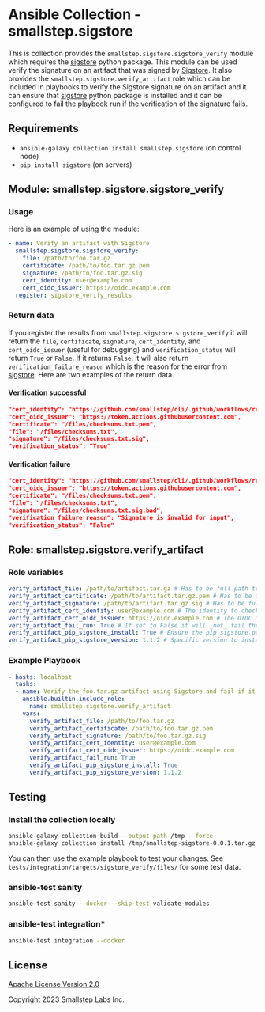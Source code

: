 # Ansible Collection - smallstep.sigstore

This is collection provides the `smallstep.sigstore.sigstore_verify` module which requires the [sigstore](https://github.com/sigstore/sigstore-python) python package. This module can be used verify the signature on an artifact that was signed by [Sigstore](https://www.sigstore.dev/). It also provides the `smallstep.sigstore.verify_artifact` role which can be included in playbooks to verify the Sigstore signature on an artifact and it can ensure that [sigstore](https://github.com/sigstore/sigstore-python) python package is installed and it can be configured to fail the playbook run if the verification of the signature fails.

## Requirements

* `ansible-galaxy collection install smallstep.sigstore` (on control node)
* `pip install sigstore` (on servers)

## Module: smallstep.sigstore.sigstore_verify

### Usage

Here is an example of using the module:

```yaml
- name: Verify an artifact with Sigstore
  smallstep.sigstore.sigstore_verify:
    file: /path/to/foo.tar.gz
    certificate: /path/to/foo.tar.gz.pem
    signature: /path/to/foo.tar.gz.sig
    cert_identity: user@example.com
    cert_oidc_issuer: https://oidc.example.com
  register: sigstore_verify_results
```

### Return data

If you register the results from `smallstep.sigstore.sigstore_verify` it will return the `file`, `certificate`, `signature`, `cert_identity`, and `cert_oidc_issuer` (useful for debugging) and `verification_status` will return `True` or `False`. If it returns `False`, it will also return `verification_failure_reason` which is the reason for the error from [sigstore](https://github.com/sigstore/sigstore-python). Here are two examples of the return data.

#### Verification successful

```json
"cert_identity": "https://github.com/smallstep/cli/.github/workflows/release.yml@refs/tags/v0.24.4",
"cert_oidc_issuer": "https://token.actions.githubusercontent.com",
"certificate": "/files/checksums.txt.pem",
"file": "/files/checksums.txt",
"signature": "/files/checksums.txt.sig",
"verification_status": "True"
```

#### Verification failure

```json
"cert_identity": "https://github.com/smallstep/cli/.github/workflows/release.yml@refs/tags/v0.24.4",
"cert_oidc_issuer": "https://token.actions.githubusercontent.com",
"certificate": "/files/checksums.txt.pem",
"file": "/files/checksums.txt",
"signature": "/files/checksums.txt.sig.bad",
"verification_failure_reason": "Signature is invalid for input",
"verification_status": "False"
```

## Role: smallstep.sigstore.verify_artifact

### Role variables

```yaml
verify_artifact_file: /path/to/artifact.tar.gz # Has to be full path to the archive (Required)
verify_artifact_certificate: /path/to/artifact.tar.gz.pem # Has to be full path to the certificate and it can be an ASCII PEM or Base64 encoded PEM (Required)
verify_artifact_signature: /path/to/artifact.tar.gz.sig # Has to be full path to the archive signature file (Required)
verify_artifact_cert_identity: user@example.com # The identity to check for in the certificate's Subject Alternative Name (Required)
verify_artifact_cert_oidc_issuer: https://oidc.example.com # The OIDC issuer URL to check for in the certificate's OIDC issuer extension (Required)
verify_artifact_fail_run: True # If set to False it will _not_ fail the playbook run if verification fails (Defaults to True)
verify_artifact_pip_sigstore_install: True # Ensure the pip sigstore package is installed (Defaults to True)
verify_artifact_pip_sigstore_version: 1.1.2 # Specific version to install. (Defaults to 1.1.2)
```

### Example Playbook

```yaml
- hosts: localhost
  tasks:
  - name: Verify the foo.tar.gz artifact using Sigstore and fail if it doesn't pass verification
    ansible.builtin.include_role:
      name: smallstep.sigstore.verify_artifact
    vars:
      verify_artifact_file: /path/to/foo.tar.gz
      verify_artifact_certificate: /path/to/foo.tar.gz.pem
      verify_artifact_signature: /path/to/foo.tar.gz.sig
      verify_artifact_cert_identity: user@example.com
      verify_artifact_cert_oidc_issuer: https://oidc.example.com
      verify_artifact_fail_run: True
      verify_artifact_pip_sigstore_install: True
      verify_artifact_pip_sigstore_version: 1.1.2
```

## Testing

### Install the collection locally

```bash
ansible-galaxy collection build --output-path /tmp --force
ansible-galaxy collection install /tmp/smallstep-sigstore-0.0.1.tar.gz --force
```

You can then use the example playbook to test your changes. See `tests/integration/targets/sigstore_verify/files/` for some test data.

### ansible-test sanity

```bash
ansible-test sanity --docker --skip-test validate-modules
```

### ansible-test integration*

```bash
ansible-test integration --docker
```

## License

[Apache License Version 2.0](http://www.apache.org/licenses/LICENSE-2.0>)

Copyright 2023 Smallstep Labs Inc.
